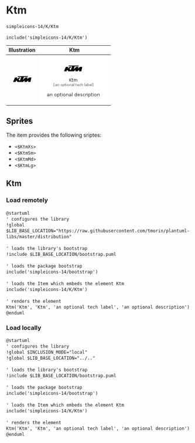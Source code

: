 # Ktm


```text
simpleicons-14/K/Ktm
```

```text
include('simpleicons-14/K/Ktm')
```



| Illustration | Ktm |
| :---: | :---: |
| ![illustration for Illustration](../../simpleicons-14/K/Ktm.png) | ![illustration for Ktm](../../simpleicons-14/K/Ktm.Local.png) |



## Sprites
The item provides the following sriptes:

- `<$KtmXs>`
- `<$KtmSm>`
- `<$KtmMd>`
- `<$KtmLg>`





## Ktm

### Load remotely
```plantuml
@startuml
' configures the library
!global $LIB_BASE_LOCATION="https://raw.githubusercontent.com/tmorin/plantuml-libs/master/distribution"

' loads the library's bootstrap
!include $LIB_BASE_LOCATION/bootstrap.puml

' loads the package bootstrap
include('simpleicons-14/bootstrap')

' loads the Item which embeds the element Ktm
include('simpleicons-14/K/Ktm')

' renders the element
Ktm('Ktm', 'Ktm', 'an optional tech label', 'an optional description')
@enduml
```

### Load locally
```plantuml
@startuml
' configures the library
!global $INCLUSION_MODE="local"
!global $LIB_BASE_LOCATION="../.."

' loads the library's bootstrap
!include $LIB_BASE_LOCATION/bootstrap.puml

' loads the package bootstrap
include('simpleicons-14/bootstrap')

' loads the Item which embeds the element Ktm
include('simpleicons-14/K/Ktm')

' renders the element
Ktm('Ktm', 'Ktm', 'an optional tech label', 'an optional description')
@enduml
```

